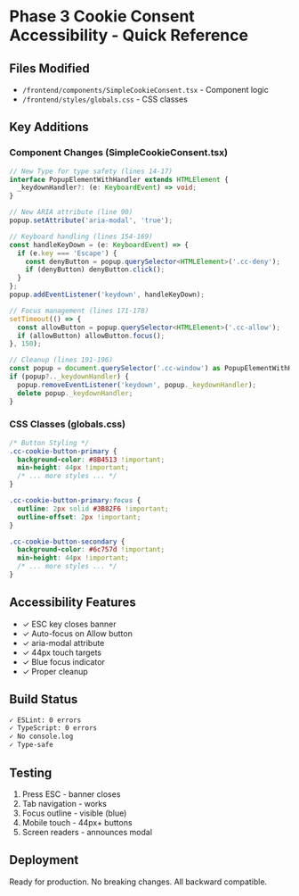 # Phase 3 Cookie Consent Accessibility - Quick Reference

## Files Modified
- `/frontend/components/SimpleCookieConsent.tsx` - Component logic
- `/frontend/styles/globals.css` - CSS classes

## Key Additions

### Component Changes (SimpleCookieConsent.tsx)
```typescript
// New Type for type safety (lines 14-17)
interface PopupElementWithHandler extends HTMLElement {
  _keydownHandler?: (e: KeyboardEvent) => void;
}

// New ARIA attribute (line 90)
popup.setAttribute('aria-modal', 'true');

// Keyboard handling (lines 154-169)
const handleKeyDown = (e: KeyboardEvent) => {
  if (e.key === 'Escape') {
    const denyButton = popup.querySelector<HTMLElement>('.cc-deny');
    if (denyButton) denyButton.click();
  }
};
popup.addEventListener('keydown', handleKeyDown);

// Focus management (lines 171-178)
setTimeout(() => {
  const allowButton = popup.querySelector<HTMLElement>('.cc-allow');
  if (allowButton) allowButton.focus();
}, 150);

// Cleanup (lines 191-196)
const popup = document.querySelector('.cc-window') as PopupElementWithHandler;
if (popup?.._keydownHandler) {
  popup.removeEventListener('keydown', popup._keydownHandler);
  delete popup._keydownHandler;
}
```

### CSS Classes (globals.css)
```css
/* Button Styling */
.cc-cookie-button-primary {
  background-color: #8B4513 !important;
  min-height: 44px !important;
  /* ... more styles ... */
}

.cc-cookie-button-primary:focus {
  outline: 2px solid #3B82F6 !important;
  outline-offset: 2px !important;
}

.cc-cookie-button-secondary {
  background-color: #6c757d !important;
  min-height: 44px !important;
  /* ... more styles ... */
}
```

## Accessibility Features
- ✓ ESC key closes banner
- ✓ Auto-focus on Allow button
- ✓ aria-modal attribute
- ✓ 44px touch targets
- ✓ Blue focus indicator
- ✓ Proper cleanup

## Build Status
```bash
✓ ESLint: 0 errors
✓ TypeScript: 0 errors
✓ No console.log
✓ Type-safe
```

## Testing
1. Press ESC - banner closes
2. Tab navigation - works
3. Focus outline - visible (blue)
4. Mobile touch - 44px+ buttons
5. Screen readers - announces modal

## Deployment
Ready for production. No breaking changes.
All backward compatible.
